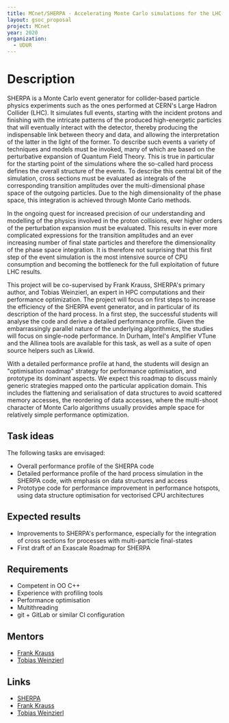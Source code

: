 ```yaml
---
title: MCnet/SHERPA - Accelerating Monte Carlo simulations for the LHC
layout: gsoc_proposal
project: MCnet
year: 2020
organization:
  - UDUR
---
```


# Description

SHERPA is a Monte Carlo event generator for collider-based particle physics experiments such as the ones performed at CERN's Large Hadron Collider (LHC).  It simulates full events, starting with the incident protons and finishing with the intricate patterns of the produced high-energetic particles that will eventually interact with the detector, thereby producing the indispensable link between theory and data, and allowing the interpretation of the latter in the light of the former.  To describe such events a variety of techniques and models must be invoked, many of which are based on the perturbative expansion of Quantum Field Theory.  This is true in particular for the starting point of the simulations where the so-called hard process defines the overall structure of the events.  To describe this central bit of the simulation, cross sections must be evaluated as integrals of the corresponding transition amplitudes over the multi-dimensional phase space of the outgoing particles.  Due to the high dimensionality of the phase space, this integration is achieved through Monte Carlo methods.

In the ongoing quest for increased precision of our understanding and modelling of the physics involved in the proton collisions, ever higher orders of the perturbation expansion must be evaluated.  This results in ever more complicated expressions for the transition amplitudes and an ever increasing number of final state particles and therefore the dimensionality of the phase space integration.  It is therefore not surprising that this first step of the event simulation is the most intensive source of CPU consumption and becoming the bottleneck for the full exploitation of future LHC results.

This project will be co-supervised by Frank Krauss, SHERPA's primary author, and Tobias Weinzierl, an expert in HPC computations and their performance optimization.  The project will focus on first steps to increase the efficiency of the SHERPA event generator, and in particular of its description of the hard process.  In a first step, the successful students will analyse the code and derive a detailed performance profile. Given the embarrassingly parallel nature of the underlying algorithmics, the studies will focus on single-node performance. In Durham, Intel's Amplifier VTune and the Allinea tools are available for this task, as well as a suite of open source helpers such as Likwid.

With a detailed performance profile at hand, the students will design an "optimisation roadmap" strategy for performance optimisation, and prototype its dominant aspects. We expect this roadmap to discuss mainly generic strategies mapped onto the particular application domain. This includes the flattening and serialisation of data structures to avoid scattered memory accesses, the reordering of data accesses, where the multi-shoot character of Monte Carlo algorithms usually provides ample space for relatively simple performance optimization.

## Task ideas

The following tasks are envisaged:

 * Overall performance profile of the SHERPA code
 * Detailed performance profile of the hard process simulation in the SHERPA code, with emphasis on data structures and access
 * Prototype code for performance improvement in performance hotspots, using data structure optimisation for vectorised CPU architectures

## Expected results

 * Improvements to SHERPA's performance, especially for the integration of cross sections for processes with multi-particle final-states
 * First draft of an Exascale Roadmap for SHERPA

## Requirements

 * Competent in OO C++
 * Experience with profiling tools
 * Performance optimisation
 * Multithreading
 * git + GitLab or similar CI configuration

## Mentors

 * [Frank Krauss](mailto:frank.krauss@durham.ac.uk)
 * [Tobias Weinzierl](mailto:tobias.weinzierl@durham.ac.uk)

## Links

 * [SHERPA](https://gitlab.com/sherpa-team/sherpa)
 * [Frank Krauss](https://www.ippp.dur.ac.uk/profile/krauss)
 * [Tobias Weinzierl](http://www.peano-framework.org/index.php/tobias-weinzierl/)
